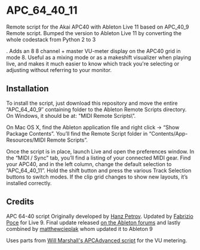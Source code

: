 # APC_64_40_11

Remote script for the Akai APC40 with Ableton Live 11 based on APC_40_9 Remote script. Bumped the version to Ableton Live 11 by converting the whole codestack from Python 2 to 3

. Adds an 8 8 channel + master VU-meter display on the APC40 grid in mode 8. Useful as a mixing mode or as a makeshift visualizer when playing live, and makes it much easier to know which track you're selecting or adjusting without referring to your monitor.

Installation
------------
To install the script, just download this repository and move the entire “APC_64_40_9″ containing folder to the Ableton Remote Scripts directory. On Windows, it should be at:
"MIDI Remote Scripts\”.

On Mac OS X, find the Ableton application file and right click -> “Show Package Contents”. You’ll find the Remote Script folder in
“Contents/App-Resources/MIDI Remote Scripts”.

Once the script is in place, launch Live and open the preferences window. In the “MIDI / Sync” tab, you’ll find a listing of your connected MIDI gear. Find your APC40, and in the left column, change the default selection to “APC_64_40_11”. Hold the shift button and press the various Track Selection buttons to switch modes. If the clip grid changes to show new layouts, it’s installed correctly.

Credits
------- 
APC 64-40 script Originally developed by [Hanz Petrov](http://remotescripts.blogspot.com/p/apc-64-40.html). Updated by [Fabrizio Poce](http://www.fabriziopoce.com/download.html) for Live 9. Final update released [on the Ableton forums](https://forum.ableton.com/viewtopic.php?f=1&t=204713) and lastly combined by [matthewcieplak](https://github.com/matthewcieplak/APC_64_40_9) whom updated it to Ableton 9 

Uses parts from [Will Marshall's APCAdvanced script](https://github.com/willrjmarshall/AbletonDJTemplateUnsupported) for the VU metering.

